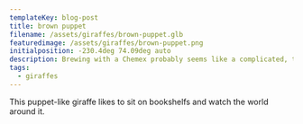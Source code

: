 ```yaml
---
templateKey: blog-post
title: brown puppet
filename: /assets/giraffes/brown-puppet.glb
featuredimage: /assets/giraffes/brown-puppet.png
initialposition: -230.4deg 74.09deg auto
description: Brewing with a Chemex probably seems like a complicated, time-consuming ordeal, but once you get used to the process, it becomes a soothing ritual that's worth the effort every time.
tags:
  - giraffes
---
```

This puppet-like giraffe likes to sit on bookshelfs and watch the world around it.
